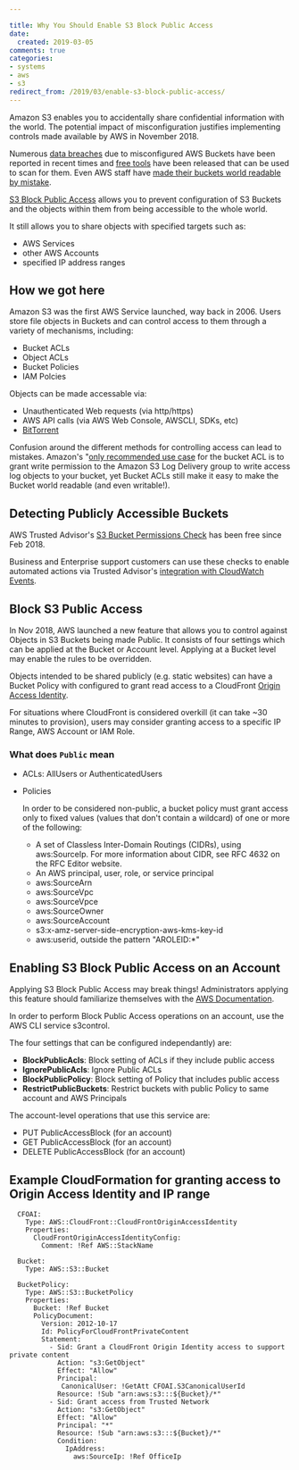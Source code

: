 ```yaml
---

title: Why You Should Enable S3 Block Public Access
date:
  created: 2019-03-05
comments: true
categories:
- systems
- aws
- s3
redirect_from: /2019/03/enable-s3-block-public-access/
---
```


Amazon S3 enables you to accidentally share confidential information with the world.
The potential impact of misconfiguration justifies implementing controls made available
by AWS in November 2018.

Numerous [data breaches][s3-leaks] due to misconfigured AWS Buckets have been
reported in recent times and [free tools][free-tools] have been released that
can be used to scan for them. Even AWS staff have [made their buckets world readable
by mistake][aws-staff].

[S3 Block Public Access][S3BPA] allows you to prevent configuration of S3 Buckets and the objects
within them from being accessible to the whole world.

It still allows you to share objects with specified targets such as:

- AWS Services
- other AWS Accounts
- specified IP address ranges

[s3-leaks]: https://github.com/nagwww/s3-leaks
[free-tools]: https://medium.com/@grayhatwarfare/how-to-search-for-open-amazon-s3-buckets-and-their-contents-https-buckets-grayhatwarfare-com-577b7b437e01
[S3BPA]: https://docs.aws.amazon.com/AmazonS3/latest/dev/access-control-block-public-access.html
[aws-staff]: https://www.zdnet.com/article/aws-error-exposed-godaddy-server-secrets/?ref


## How we got here

Amazon S3 was the first AWS Service launched, way back in 2006. Users store
file objects in Buckets and can control access to them through a variety of
mechanisms, including:

- Bucket ACLs
- Object ACLs
- Bucket Policies
- IAM Polcies

Objects can be made accessable via:

- Unauthenticated Web requests (via http/https)
- AWS API calls (via AWS Web Console, AWSCLI, SDKs, etc)
- [BitTorrent](https://docs.aws.amazon.com/AmazonS3/latest/dev/S3Torrent.html)

Confusion around the different methods for controlling access can lead to
mistakes.  Amazon's "[only recommended use case][only-recommended] for the bucket
ACL is to grant write permission to the Amazon S3 Log Delivery group to write
access log objects to your bucket, yet Bucket ACLs still make it easy to make
the Bucket world readable (and even writable!).

[only-recommended]: https://docs.aws.amazon.com/AmazonS3/latest/dev/access-policy-alternatives-guidelines.html


## Detecting Publicly Accessible Buckets

AWS Trusted Advisor's [S3 Bucket Permissions Check][trusted-advisor] has been free since Feb 2018.

Business and Enterprise support customers can use these checks to enable
automated actions via Trusted Advisor's [integration with CloudWatch Events][integration].

[trusted-advisor]: https://www.amazonaws.cn/en/support/trustedadvisor/best-practices/
[integration]: http://docs.aws.amazon.com/awssupport/latest/user/cloudwatch-events-ta.html


## Block S3 Public Access

In Nov 2018, AWS launched a new feature that allows you to control against
Objects in S3 Buckets being made Public. It consists of four settings which can
be applied at the Bucket or Account level. Applying at a Bucket level may enable
the rules to be overridden.


Objects intended to be shared publicly (e.g. static websites) can have a Bucket
Policy with configured to grant read access to a CloudFront [Origin Access Identity][OAI].

For situations where CloudFront is considered overkill (it can take ~30 minutes to provision),
users may consider granting access to a specific IP Range, AWS Account or IAM Role.

[OAI]: https://docs.aws.amazon.com/AmazonCloudFront/latest/DeveloperGuide/private-content-restricting-access-to-s3.html#private-content-granting-permissions-to-oai


### What does `Public` mean

- ACLs: AllUsers or AuthenticatedUsers

- Policies

  In order to be considered non-public, a bucket policy must grant access only to
  fixed values (values that don't contain a wildcard) of one or more of the
  following:

  - A set of Classless Inter-Domain Routings (CIDRs), using aws:SourceIp. For
    more information about CIDR, see RFC 4632 on the RFC Editor website.
  - An AWS principal, user, role, or service principal
  - aws:SourceArn
  - aws:SourceVpc
  - aws:SourceVpce
  - aws:SourceOwner
  - aws:SourceAccount
  - s3:x-amz-server-side-encryption-aws-kms-key-id
  - aws:userid, outside the pattern "AROLEID:*"


## Enabling S3 Block Public Access on an Account

Applying S3 Block Public Access may break things! Administrators applying this
feature should familiarize themselves with the [AWS Documentation][aws-docs].

In order to perform Block Public Access operations on an account, use the AWS
CLI service s3control.

The four settings that can be configured independantly) are:

- **BlockPublicAcls**: Block setting of ACLs if they include public access
- **IgnorePublicAcls**: Ignore Public ACLs
- **BlockPublicPolicy**: Block setting of Policy that includes public access
- **RestrictPublicBuckets**: Restrict buckets with public Policy to same account
                         and AWS Principals


The account-level operations that use this service are:

- PUT PublicAccessBlock (for an account)
- GET PublicAccessBlock (for an account)
- DELETE PublicAccessBlock (for an account)


[aws-docs]: https://docs.aws.amazon.com/AmazonS3/latest/dev/access-control-block-public-access.html


## Example CloudFormation for granting access to Origin Access Identity and IP range

```
  CFOAI:
    Type: AWS::CloudFront::CloudFrontOriginAccessIdentity
    Properties:
      CloudFrontOriginAccessIdentityConfig:
        Comment: !Ref AWS::StackName

  Bucket:
    Type: AWS::S3::Bucket

  BucketPolicy:
    Type: AWS::S3::BucketPolicy
    Properties:
      Bucket: !Ref Bucket
      PolicyDocument:
        Version: 2012-10-17
        Id: PolicyForCloudFrontPrivateContent
        Statement:
          - Sid: Grant a CloudFront Origin Identity access to support private content
            Action: "s3:GetObject"
            Effect: "Allow"
            Principal:
             CanonicalUser: !GetAtt CFOAI.S3CanonicalUserId
            Resource: !Sub "arn:aws:s3:::${Bucket}/*"
          - Sid: Grant access from Trusted Network
            Action: "s3:GetObject"
            Effect: "Allow"
            Principal: "*"
            Resource: !Sub "arn:aws:s3:::${Bucket}/*"
            Condition:
              IpAddress:
                aws:SourceIp: !Ref OfficeIp
```
